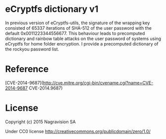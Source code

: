 # eCryptfs dictionary v1
In previous version of eCryptfs-utils, the signature of the wrapping key consisted of 65337 iterations of SHA-512 of the user password with the default 0x0011223344556677. This behaviour leads to precomputed dictionary and rainbow table attacks on the user password of systems using eCryptfs for home folder encryption. I provide a precomputed dictionary of the rockyou password list.

# Reference
[CVE-2014-9687](http://cve.mitre.org/cgi-bin/cvename.cgi?name=CVE-2014-9687 CVE-2014.9687)
# License
Copyright (c) 2015 Nagravision SA

Under CC0 license <http://creativecommons.org/publicdomain/zero/1.0/>
